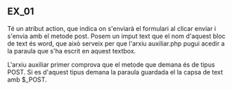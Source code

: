 ## EX_01

Té un atribut action, que indica on s'enviarà el formulari al clicar enviar i s'envia amb el metode post.
Posem un imput text que el nom d'aquest bloc de text és word, que això serveix per que l'arxiu auxiliar.php pugui acedir a la paraula que s'ha escrit en aquest textbox.

L'arxiu auxiliar primer comprova que el metode que demana és de tipus POST. Si es d'aquest tipus demana la paraula guardada el la capsa de text amb $_POST.


<!--
Es crea un formulari HTML que conté un camp d'entrada de text (<input type="text">) amb el nom "*word". Aquest camp d'entrada de text permet als usuaris escriure una paraula.

Quan l'usuari fa clic en el botó "Enviar" (<input type="submit">), el formulari s'envia a l'arxiu especificat en l'atribut *action, que en aquest cas és "auxiliar.*php", utilitzant el mètode POST.

En l'arxiu "auxiliar.*php", es verifica si la sol·licitud es va realitzar utilitzant el mètode POST mitjançant la comprovació de $_*SERVER["*REQUEST_*METHOD"]. Això garanteix que el codi en "auxiliar.*php" només s'executi quan s'envia el formulari.

Si la sol·licitud és de tipus POST, s'utilitza $_POST["*word"] per a accedir al valor ingressat en el camp de text del formulari. El valor s'emmagatzema en la variable $*word.

Després, es calcula la longitud de la paraula utilitzant la funció *strlen i s'emmagatzema en la variable $*wordLength.

Finalment, es mostra la longitud de la paraula en la pàgina utilitzant tiro.

-->